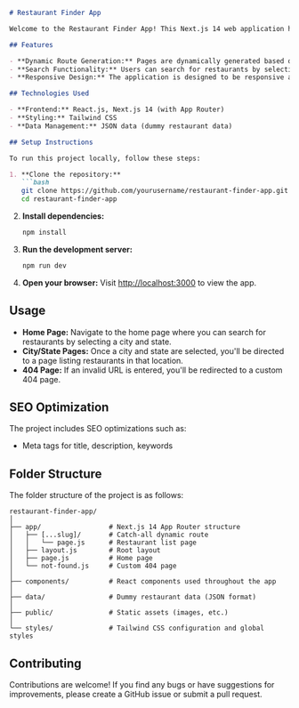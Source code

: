 
```markdown
# Restaurant Finder App

Welcome to the Restaurant Finder App! This Next.js 14 web application helps users find restaurants based on their dietary preferences across different cities and states in the United States.

## Features

- **Dynamic Route Generation:** Pages are dynamically generated based on city and state URLs (`yourwebsite.com/city/state`) using [...slug] catch-all routing.
- **Search Functionality:** Users can search for restaurants by selecting a city and state from dropdown menus.
- **Responsive Design:** The application is designed to be responsive and accessible on various devices.

## Technologies Used

- **Frontend:** React.js, Next.js 14 (with App Router)
- **Styling:** Tailwind CSS
- **Data Management:** JSON data (dummy restaurant data)

## Setup Instructions

To run this project locally, follow these steps:

1. **Clone the repository:**
   ```bash
   git clone https://github.com/yourusername/restaurant-finder-app.git
   cd restaurant-finder-app
   ```

2. **Install dependencies:**
   ```bash
   npm install
   ```

3. **Run the development server:**
   ```bash
   npm run dev
   ```

4. **Open your browser:**
   Visit [http://localhost:3000](http://localhost:3000) to view the app.

## Usage

- **Home Page:** Navigate to the home page where you can search for restaurants by selecting a city and state.
- **City/State Pages:** Once a city and state are selected, you'll be directed to a page listing restaurants in that location.
- **404 Page:** If an invalid URL is entered, you'll be redirected to a custom 404 page.

## SEO Optimization

The project includes SEO optimizations such as:
- Meta tags for title, description, keywords

## Folder Structure

The folder structure of the project is as follows:

```
restaurant-finder-app/
│
├── app/                 # Next.js 14 App Router structure
│   ├── [...slug]/       # Catch-all dynamic route
│   │   └── page.js      # Restaurant list page
│   ├── layout.js        # Root layout
│   ├── page.js          # Home page
│   └── not-found.js     # Custom 404 page
│
├── components/          # React components used throughout the app
│
├── data/                # Dummy restaurant data (JSON format)
│
├── public/              # Static assets (images, etc.)
│
└── styles/              # Tailwind CSS configuration and global styles
```

## Contributing

Contributions are welcome! If you find any bugs or have suggestions for improvements, please create a GitHub issue or submit a pull request.

